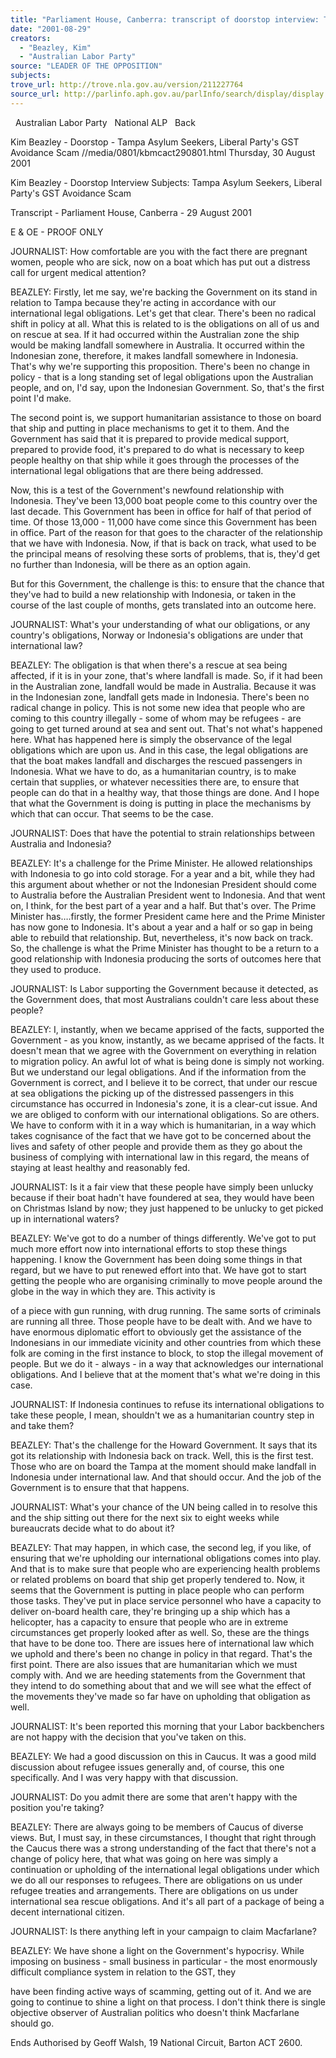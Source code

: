 ```yaml
---
title: "Parliament House, Canberra: transcript of doorstop interview: Tampa asylum seekers, Liberal Party's GST avoidance scam\n"
date: "2001-08-29"
creators:
  - "Beazley, Kim"
  - "Australian Labor Party"
source: "LEADER OF THE OPPOSITION"
subjects:
trove_url: http://trove.nla.gov.au/version/211227764
source_url: http://parlinfo.aph.gov.au/parlInfo/search/display/display.w3p;query=Id%3A%22media/pressrel/2YT46%22
---
```


   Australian Labor Party   National ALP   Back

 Kim Beazley - Doorstop - Tampa Asylum Seekers, Liberal Party's GST Avoidance Scam //media/0801/kbmcact290801.html Thursday, 30 August 2001

 Kim Beazley - Doorstop Interview Subjects: Tampa Asylum Seekers, Liberal Party's GST Avoidance Scam

 Transcript - Parliament House, Canberra - 29 August 2001

 E & OE - PROOF ONLY

 JOURNALIST: How comfortable are you with the fact there are pregnant women, people who are sick, now on a boat which has put out a distress call for urgent medical attention?

 BEAZLEY: Firstly, let me say, we're backing the Government on its stand in relation to Tampa because they're acting in accordance with our international legal obligations. Let's get that clear. There's been no radical shift in policy at all. What this is related to is the obligations on all of us and on rescue at sea. If it had occurred within the Australian zone the ship would be making landfall somewhere in Australia. It occurred within the Indonesian zone, therefore, it makes landfall somewhere in Indonesia. That's why we're supporting this proposition. There's been no change in policy - that is a long standing set of legal obligations upon the Australian people, and on, I'd say, upon the Indonesian Government. So, that's the first point I'd make.

 The second point is, we support humanitarian assistance to those on board that ship and putting in place mechanisms to get it to them. And the Government has said that it is prepared to provide medical support, prepared to provide food, it's prepared to do what is necessary to keep people healthy on that ship while it goes through the processes of the international legal obligations that are there being addressed.

 Now, this is a test of the Government's newfound relationship with Indonesia. They've been 13,000 boat people come to this country over the last decade. This Government has been in office for half of that period of time. Of those 13,000 - 11,000 have come since this Government has been in office. Part of the reason for that goes to the character of the relationship that we have with Indonesia. Now, if that is back on track, what used to be the principal means of resolving these sorts of problems, that is, they'd get no further than Indonesia, will be there as an option again.

 But for this Government, the challenge is this: to ensure that the chance that they've had to build a new relationship with Indonesia, or taken in the course of the last couple of months, gets translated into an outcome here.

 JOURNALIST: What's your understanding of what our obligations, or any country's obligations, Norway or Indonesia's obligations are under that international law?

 BEAZLEY: The obligation is that when there's a rescue at sea being affected, if it is in your zone, that's where landfall is made. So, if it had been in the Australian zone, landfall would be made in Australia. Because it was in the Indonesian zone, landfall gets made in Indonesia. There's been no radical change in policy. This is not some new idea that people who are coming to this country illegally - some of whom may be refugees - are going to get turned around at sea and sent out. That's not what's happened here. What has happened here is simply the observance of the legal obligations which are upon us. And in this case, the legal obligations are that the boat makes landfall and discharges the rescued passengers in Indonesia. What we have to do, as a humanitarian country, is to make certain that supplies, or whatever necessities there are, to ensure that people can do that in a healthy way, that those things are done. And I hope that what the Government is doing is putting in place the mechanisms by which that can occur. That seems to be the case.

 JOURNALIST: Does that have the potential to strain relationships between Australia and Indonesia?

 BEAZLEY: It's a challenge for the Prime Minister. He allowed relationships with Indonesia to go into cold storage. For a year and a bit, while they had this argument about whether or not the Indonesian President should come to Australia before the Australian President went to Indonesia. And that went on, I think, for the best part of a year and a half. But that's over. The Prime Minister has….firstly, the former President came here and the Prime Minister has now gone to Indonesia. It's about a year and a half or so gap in being able to rebuild that relationship. But, nevertheless, it's now back on track. So, the challenge is what the Prime Minister has thought to be a return to a good relationship with Indonesia producing the sorts of outcomes here that they used to produce.

 JOURNALIST: Is Labor supporting the Government because it detected, as the Government does, that most Australians couldn't care less about these people?

 BEAZLEY: I, instantly, when we became apprised of the facts, supported the Government - as you know, instantly, as we became apprised of the facts. It doesn't mean that we agree with the Government on everything in relation to migration policy. An awful lot of what is being done is simply not working. But we understand our legal obligations. And if the information from the Government is correct, and I believe it to be correct, that under our rescue at sea obligations the picking up of the distressed passengers in this circumstance has occurred in Indonesia's zone, it is a clear-cut issue. And we are obliged to conform with our international obligations. So are others. We have to conform with it in a way which is humanitarian, in a way which takes cognisance of the fact that we have got to be concerned about the lives and safety of other people and provide them as they go about the business of complying with international law in this regard, the means of staying at least healthy and reasonably fed.

 JOURNALIST: Is it a fair view that these people have simply been unlucky because if their boat hadn't have foundered at sea, they would have been on Christmas Island by now; they just happened to be unlucky to get picked up in international waters?

 BEAZLEY: We've got to do a number of things differently. We've got to put much more effort now into international efforts to stop these things happening. I know the Government has been doing some things in that regard, but we have to put renewed effort into that. We have got to start getting the people who are organising criminally to move people around the globe in the way in which they are. This activity is

 of a piece with gun running, with drug running. The same sorts of criminals are running all three. Those people have to be dealt with. And we have to have enormous diplomatic effort to obviously get the assistance of the Indonesians in our immediate vicinity and other countries from which these folk are coming in the first instance to block, to stop the illegal movement of people. But we do it - always - in a way that acknowledges our international obligations. And I believe that at the moment that's what we're doing in this case.

 JOURNALIST: If Indonesia continues to refuse its international obligations to take these people, I mean, shouldn't we as a humanitarian country step in and take them?

 BEAZLEY: That's the challenge for the Howard Government. It says that its got its relationship with Indonesia back on track. Well, this is the first test. Those who are on board the Tampa at the moment should make landfall in Indonesia under international law. And that should occur. And the job of the Government is to ensure that that happens.

 JOURNALIST: What's your chance of the UN being called in to resolve this and the ship sitting out there for the next six to eight weeks while bureaucrats decide what to do about it?

 BEAZLEY: That may happen, in which case, the second leg, if you like, of ensuring that we're upholding our international obligations comes into play. And that is to make sure that people who are experiencing health problems or related problems on board that ship get properly tendered to. Now, it seems that the Government is putting in place people who can perform those tasks. They've put in place service personnel who have a capacity to deliver on-board health care, they're bringing up a ship which has a helicopter, has a capacity to ensure that people who are in extreme circumstances get properly looked after as well. So, these are the things that have to be done too. There are issues here of international law which we uphold and there's been no change in policy in that regard. That's the first point. There are also issues that are humanitarian which we must comply with. And we are heeding statements from the Government that they intend to do something about that and we will see what the effect of the movements they've made so far have on upholding that obligation as well.

 JOURNALIST: It's been reported this morning that your Labor backbenchers are not happy with the decision that you've taken on this.

 BEAZLEY: We had a good discussion on this in Caucus. It was a good mild discussion about refugee issues generally and, of course, this one specifically. And I was very happy with that discussion.

 JOURNALIST: Do you admit there are some that aren't happy with the position you're taking?

 BEAZLEY: There are always going to be members of Caucus of diverse views. But, I must say, in these circumstances, I thought that right through the Caucus there was a strong understanding of the fact that there's not a change of policy here, that what was going on here was simply a continuation or upholding of the international legal obligations under which we do all our responses to refugees. There are obligations on us under refugee treaties and arrangements. There are obligations on us under international sea rescue obligations. And it's all part of a package of being a decent international citizen.

 JOURNALIST: Is there anything left in your campaign to claim Macfarlane?

 BEAZLEY: We have shone a light on the Government's hypocrisy. While imposing on business - small business in particular - the most enormously difficult compliance system in relation to the GST, they

 have been finding active ways of scamming, getting out of it. And we are going to continue to shine a light on that process. I don't think there is single objective observer of Australian politics who doesn't think Macfarlane should go.

 Ends Authorised by Geoff Walsh, 19 National Circuit, Barton ACT 2600.


